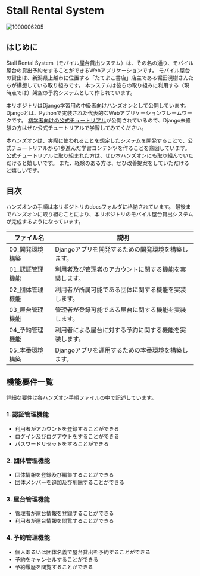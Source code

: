 # Stall Rental System
![1000006205](https://github.com/hiroki-yod/ar-choco/assets/77391181/0269dfc4-12fd-4f61-86cf-5a2149698051)

## はじめに
Stall Rental System（モバイル屋台貸出システム）は、その名の通り、モバイル屋台の貸出予約をすることができるWebアプリケーションです。
モバイル屋台の貸出は、新潟県上越市に位置する「たてよこ書店」店主である堀田滉樹さんたちが構想している取り組みです。
本システムは彼らの取り組みに利用する（現時点では）架空の予約システムとして作られています。

本リポジトリはDjango学習用の中級者向けハンズオンとして公開しています。
Djangoとは、Pythonで実装された代表的なWebアプリケーションフレームワークです。
[初学者向けの公式チュートリアル](https://docs.djangoproject.com/ja/5.0/intro/tutorial01/)が公開されているので、Django未経験の方はぜひ公式チュートリアルで学習してみてください。

本ハンズオンは、実際に使われることを想定したシステムを開発することで、公式チュートリアルから1歩進んだ学習コンテンツを作ることを意図しています。
公式チュートリアルに取り組まれた方は、ぜひ本ハンズオンにも取り組んでいただけると嬉しいです。
また、経験のある方は、ぜひ改善提案をしていただけると嬉しいです。


## 目次
ハンズオンの手順は本リポジトリのdocsフォルダに格納されています。
最後までハンズオンに取り組むことにより、本リポジトリのモバイル屋台貸出システムが完成するようになっています。

| ファイル名 | 説明 |
| ---- | ---- |
| 00_開発環境構築 | Djangoアプリを開発するための開発環境を構築します。 |
| 01_認証管理機能 | 利用者及び管理者のアカウントに関する機能を実装します。 |
| 02_団体管理機能 | 利用者が所属可能である団体に関する機能を実装します。 |
| 03_屋台管理機能 | 管理者が登録可能である屋台に関する機能を実装します。 |
| 04_予約管理機能 | 利用者による屋台に対する予約に関する機能を実装します。 |
| 05_本番環境構築 | Djangoアプリを運用するための本番環境を構築します。 |


## 機能要件一覧
詳細な要件は各ハンズオン手順ファイルの中で記述しています。

### 1. 認証管理機能
- 利用者がアカウントを登録することができる
- ログイン及びログアウトをすることができる
- パスワードリセットをすることができる

### 2. 団体管理機能
- 団体情報を登録及び編集することができる
- 団体メンバーを追加及び削除することができる

### 3. 屋台管理機能
- 管理者が屋台情報を登録することができる
- 利用者が屋台情報を閲覧することができる

### 4. 予約管理機能
- 個人あるいは団体名義で屋台貸出を予約することができる
- 予約をキャンセルすることができる
- 予約履歴を閲覧することができる
